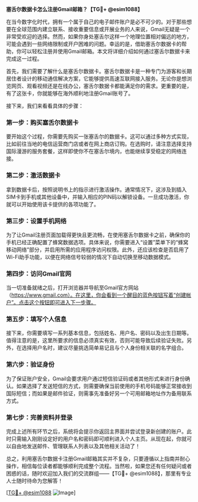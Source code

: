 **塞舌尔数据卡怎么注册Gmail邮箱？【TG💪+ @esim1088】**

在当今数字化时代，拥有一个属于自己的电子邮件账户是必不可少的。对于那些想要在全球范围内建立联系、接收重要信息或开展业务的人来说，Gmail无疑是一个非常受欢迎的选择。然而，如果你身处塞舌尔这样一个地理位置相对偏远的地方，可能会遇到一些网络限制或开户困难的问题。幸运的是，借助塞舌尔数据卡的帮助，你可以轻松注册并使用Gmail邮箱。本文将详细介绍如何通过塞舌尔数据卡来完成这一过程。

首先，我们需要了解什么是塞舌尔数据卡。塞舌尔数据卡是一种专门为游客和长期居住者设计的移动通信解决方案，它能够提供高速互联网接入服务。无论你是想浏览网页、观看视频还是在线办公，塞舌尔数据卡都能满足你的需求。更重要的是，有了这张卡，你就能够在海外顺利地注册Gmail账号了。

接下来，我们来看看具体的步骤：

### 第一步：购买塞舌尔数据卡

要开始这个过程，你需要先购买一张塞舌尔的数据卡。这可以通过多种方式实现，比如前往当地的电信运营商门店或者在网上商店订购。在选购时，请注意选择支持国际漫游的服务套餐，这样即使你不在塞舌尔境内，也能继续享受稳定的网络连接。

### 第二步：激活数据卡

拿到数据卡后，按照说明书上的指示进行激活操作。通常情况下，这涉及到插入SIM卡到手机或其他设备中，并输入相应的PIN码以解锁设备。一旦成功激活，你就可以开始使用该卡提供的各项功能了。

### 第三步：设置手机网络

为了让Gmail注册页面加载得更快且更流畅，在使用塞舌尔数据卡之前，确保你的手机已经正确配置了蜂窝数据选项。具体来说，你需要进入“设置”菜单下的“蜂窝移动网络”部分，并启用所需的应用程序访问权限。此外，还应该检查是否启用了Wi-Fi助手功能，以便在网络信号较弱的情况下自动切换至移动数据模式。

### 第四步：访问Gmail官网

当一切准备就绪之后，打开浏览器并导航至Gmail官方网站（https://www.gmail.com）。在这里，你会看到一个醒目的蓝色按钮写着“创建帐户”。点击这个按钮即可进入下一步骤。

### 第五步：填写个人信息

接下来，你需要填写一系列基本信息，包括姓名、用户名、密码以及出生日期等。值得注意的是，这里所要求的信息必须真实有效，否则可能导致后续验证失败。另外，在选择用户名时，建议尽量挑选简单易记且与个人身份相关联的名字组合。

### 第六步：验证身份

为了保证账户安全，Gmail会要求用户通过短信验证码或者其他形式来进行身份确认。如果选择了发送短信的方式，则需要确保当前使用的手机号码能够正常接收到国际短信；而如果是邮件验证，则需事先准备好另一个可用邮箱地址作为备用联系方式。

### 第七步：完善资料并登录

完成上述所有环节之后，系统将会提示你返回主界面并尝试登录新创建的账户。此时只需输入刚刚设定好的用户名和密码即可顺利进入个人主页。从现在起，你就可以自由地发送邮件、管理联系人列表以及其他相关活动了！

总之，利用塞舌尔数据卡注册Gmail邮箱其实并不复杂，只要遵循以上指南并耐心操作，相信每位读者都能够顺利完成整个流程。当然啦，如果您还有任何疑问或者困惑的话，随时欢迎加入我们的交流群组——【TG💪+ @esim1088】，那里有专业人士随时待命为您解答！

[[TG💪+ @esim1088](https://t.me/s/esim1088) ![Image](https://i.postimg.cc/4NQfJmqS/Snipaste-2025-05-13-00-14-12.png)]